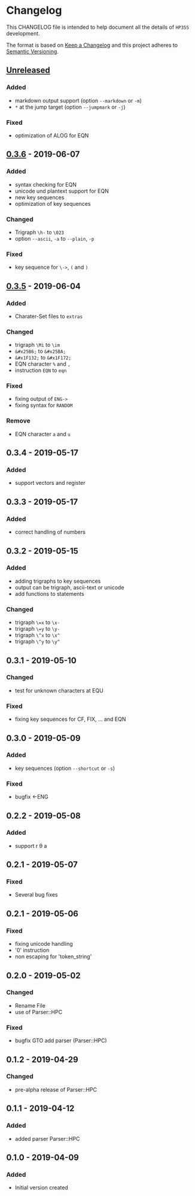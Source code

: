 # Changelog
This CHANGELOG file is intended to help document all the details of `HP35S` development.

The format is based on [Keep a Changelog](http://keepachangelog.com/en/1.0.0/)
and this project adheres to [Semantic Versioning](http://semver.org/spec/v2.0.0.html).

## [Unreleased]

### Added
- markdown output support (option `--markdown` or `-m`)
- `*` at the jump target (option `--jumpmark` or `-j`)

### Fixed
- optimization of ALOG for EQN

## [0.3.6] - 2019-06-07
### Added
- syntax checking for EQN
- unicode und plantext support for EQN
- new key sequences
- optimization of key sequences

### Changed
- Trigraph `\h-` to `\023`
- option `--ascii`, `-a` to `--plain`, `-p`

### Fixed
- key sequence for `\->`, `(` and `)`

## [0.3.5] - 2019-06-04
### Added
- Charater-Set files to `extras`

### Changed
- trigraph `\Mi` to `\im`
- `&#x25B6;` to `&#x25BA;`
- `&#x1F132;` to `&#x1F172;`
- EQN character `%` and `,`
- instruction `EQN` to `eqn`

### Fixed
- fixing output of `ENG->`
- fixing syntax for `RANDOM`

### Remove
- EQN character `a` and `u`

## 0.3.4 - 2019-05-17
### Added
- support vectors and register

## 0.3.3 - 2019-05-17
### Added
- correct handling of numbers

## 0.3.2 - 2019-05-15
### Added
- adding trigraphs to key sequences
- output can be trigraph, ascii-text or unicode
- add functions to statements

### Changed
- trigraph `\=x` to `\x-`
- trigraph `\=y` to `\y-`
- trigraph `\^x` to `\x^`
- trigraph `\^y` to `\y^`

## 0.3.1 - 2019-05-10
### Changed
- test for unknown characters at EQU

### Fixed
- fixing key sequences for CF, FIX, ... and EQN

## 0.3.0 - 2019-05-09
### Added
- key sequences (option `--shortcut` or `-s`)

### Fixed
- bugfix <-ENG

## 0.2.2 - 2019-05-08
### Added
- support r &theta; a

## 0.2.1 - 2019-05-07
### Fixed
- Several bug fixes

## 0.2.1 - 2019-05-06
### Fixed
- fixing unicode handling
- '0' instruction
- non escaping for 'token_string'

## 0.2.0 - 2019-05-02
### Changed
- Rename File
- use of Parser::HPC

### Fixed
- bugfix GTO add parser (Parser::HPC)

## 0.1.2 - 2019-04-29
### Changed
- pre-alpha release of Parser::HPC

## 0.1.1 - 2019-04-12
### Added
- added parser Parser::HPC

## 0.1.0 - 2019-04-09
### Added
- Initial version created

[Unreleased]: https://github.com/brickpool/hp35s/compare/v0.3.6...HEAD
[0.3.6]: https://github.com/brickpool/hp35s/compare/v0.3.5...v0.3.6
[0.3.5]: https://github.com/brickpool/hp35s/compare/v0.3.4...v0.3.5
